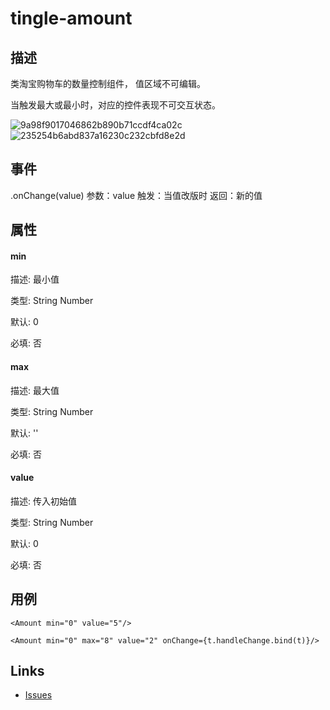 # tingle-amount

## 描述
类淘宝购物车的数量控制组件， 值区域不可编辑。

当触发最大或最小时，对应的控件表现不可交互状态。

![9a98f9017046862b890b71ccdf4ca02c](https://cloud.githubusercontent.com/assets/1736244/12046930/d7e836ac-aefd-11e5-9a42-233067e99ee8.png)
![235254b6abd837a16230c232cbfd8e2d](https://cloud.githubusercontent.com/assets/1736244/12046932/d90bd890-aefd-11e5-9b0d-76a4f6bb49cd.png)

## 事件
.onChange(value)
参数：value
触发：当值改版时
返回：新的值

## 属性

#### min

描述: 最小值

类型: String Number

默认: 0

必填: 否

#### max

描述: 最大值

类型: String Number

默认: ''

必填: 否

#### value

描述: 传入初始值

类型: String Number

默认: 0

必填: 否

## 用例
```
<Amount min="0" value="5"/>

<Amount min="0" max="8" value="2" onChange={t.handleChange.bind(t)}/>
```

## Links

- [Issues](http://github.com/tinglejs/tingle-notification/issues)
